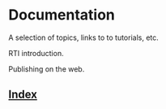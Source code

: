# Documentation

A selection of topics, links to to tutorials, etc.

RTI introduction.

Publishing on the web.

## <a href="index.md"> Index </a>




